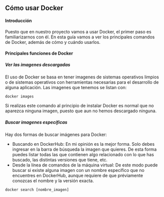 ## Cómo usar Docker

#### Introducción
Puesto que en nuestro proyecto vamos a usar Docker, el primer paso es familiarizarnos con él. En esta guía vamos a ver los principales comandos de Docker, además de cómo y cuándo usarlos.

#### Principales funciones de Docker

##### Ver las imagenes descargadas
El uso de Docker se basa en tener imagenes de sistemas operativos limpios o de sistemas operativos con herramientas necesarias para el desarrollo de alguna aplicación. Las imagenes que tenemos se listan con:
~~~
docker images
~~~
Si realizas este comando al principio de instalar Docker es normal que no aparezca ninguna imagen, puesto que aun no hemos descargado ninguna.

##### Buscar imagenes específicas
Hay dos formas de buscar imágenes para Docker:
- Buscando en DockerHub: En mi opinión es la mejor forma. Solo debes ingresar en la barra de búsqueda la imagen que quieres. De esta forma puedes listar todas las que contienen algo relacionado con lo que has buscado, las distintas versiones que tiene, etc.
- Desde la línea de comandos de la máquina virtual: De este modo puede buscar si existe alguna imagen con un nombre específico que no encuentres en DockerHub, aunque requiere de que préviamente conozcas el nombre y la versión exacta.
~~~
docker search [nombre_imagen]
~~~